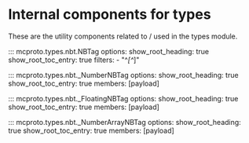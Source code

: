 # Internal components for types

These are the utility components related to / used in the types module.

::: mcproto.types.nbt.NBTag
    options:
        show_root_heading: true
        show_root_toc_entry: true
        filters:
            - "^_[^_]"

::: mcproto.types.nbt._NumberNBTag
    options:
        show_root_heading: true
        show_root_toc_entry: true
        members: [payload]

::: mcproto.types.nbt._FloatingNBTag
    options:
        show_root_heading: true
        show_root_toc_entry: true
        members: [payload]

::: mcproto.types.nbt._NumberArrayNBTag
    options:
        show_root_heading: true
        show_root_toc_entry: true
        members: [payload]

